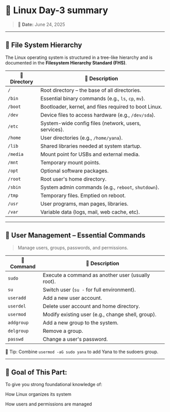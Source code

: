 # 🐧 Linux Day-3 summary

> 📅 **Date:** June 24, 2025  


---

## 📂 File System Hierarchy 

The Linux operating system is structured in a tree-like hierarchy and is documented in the **Filesystem Hierarchy Standard (FHS)**.

| 📁 Directory | 📘 Description |
|-------------|----------------|
| `/`         | Root directory – the base of all directories. |
| `/bin`      | Essential binary commands (e.g., `ls`, `cp`, `mv`). |
| `/boot`     | Bootloader, kernel, and files required to boot Linux. |
| `/dev`      | Device files to access hardware (e.g., `/dev/sda`). |
| `/etc`      | System-wide config files (network, users, services). |
| `/home`     | User directories (e.g., `/home/yana`). |
| `/lib`      | Shared libraries needed at system startup. |
| `/media`    | Mount point for USBs and external media. |
| `/mnt`      | Temporary mount points. |
| `/opt`      | Optional software packages. |
| `/root`     | Root user's home directory. |
| `/sbin`     | System admin commands (e.g., `reboot`, `shutdown`). |
| `/tmp`      | Temporary files. Emptied on reboot. |
| `/usr`      | User programs, man pages, libraries. |
| `/var`      | Variable data (logs, mail, web cache, etc). |

---

## 👤 User Management – Essential Commands

> Manage users, groups, passwords, and permissions.

| 🔧 Command  | 📘 Description |
|------------|----------------|
| `sudo`     | Execute a command as another user (usually root). |
| `su`       | Switch user (`su -` for full environment). |
| `useradd`  | Add a new user account. |
| `userdel`  | Delete user account and home directory. |
| `usermod`  | Modify existing user (e.g., change shell, group). |
| `addgroup` | Add a new group to the system. |
| `delgroup` | Remove a group. |
| `passwd`   | Change a user's password. |

📝 Tip: Combine `usermod -aG sudo yana` to add Yana to the sudoers group.

---

## 📌 Goal of This Part:
To give you strong foundational knowledge of:

How Linux organizes its system

How users and permissions are managed
